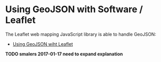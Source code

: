 # Using GeoJSON with Software / Leaflet

The Leaflet web mapping JavaScript library is able to handle GeoJSON:

* [Using GeoJSON wiht Leaflet](http://leafletjs.com/examples/geojson/)

**TODO smalers 2017-01-17 need to expand explanation**
